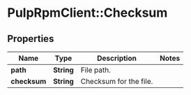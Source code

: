 # PulpRpmClient::Checksum

## Properties
Name | Type | Description | Notes
------------ | ------------- | ------------- | -------------
**path** | **String** | File path. | 
**checksum** | **String** | Checksum for the file. | 


